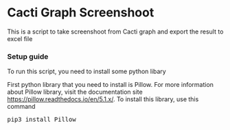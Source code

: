 <h1>Cacti Graph Screenshoot</h1>
This is a script to take screenshoot from Cacti graph and export the result to excel file

<h3>Setup guide</h3>
To run this script, you need to install some python libary

First python library that you need to install is Pillow. For more information about Pillow library, visit the documentation site https://pillow.readthedocs.io/en/5.1.x/. To install this library, use this command
<pre>pip3 install Pillow</pre>
